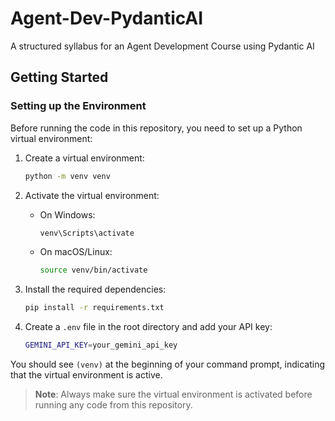 # Agent-Dev-PydanticAI
A structured syllabus for an Agent Development Course using Pydantic AI

## Getting Started

### Setting up the Environment

Before running the code in this repository, you need to set up a Python virtual environment:

1. Create a virtual environment:
   ```bash
   python -m venv venv
   ```

2. Activate the virtual environment:
   - On Windows:
     ```bash
     venv\Scripts\activate
     ```
   - On macOS/Linux:
     ```bash
     source venv/bin/activate
     ```

3. Install the required dependencies:
   ```bash
   pip install -r requirements.txt
   ```

4. Create a `.env` file in the root directory and add your API key:
   ```bash
   GEMINI_API_KEY=your_gemini_api_key
   ```

You should see `(venv)` at the beginning of your command prompt, indicating that the virtual environment is active.

> **Note**: Always make sure the virtual environment is activated before running any code from this repository.
